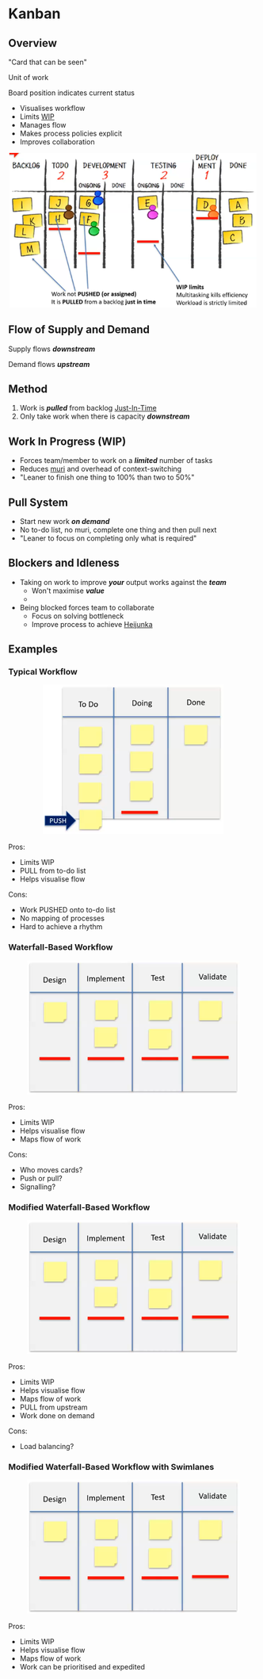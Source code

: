 # Kanban

## Overview

"Card that can be seen"

Unit of work

Board position indicates current status

- Visualises workflow
- Limits [WIP](#work-in-progress-wip)
- Manages flow
- Makes process policies explicit
- Improves collaboration

<center><img src="kanban-board.png" width="500px"></center>

## Flow of Supply and Demand

Supply flows **_downstream_**

Demand flows **_upstream_**

## Method

1. Work is **_pulled_** from backlog [Just-In-Time](lean.md#pillars)
1. Only take work when there is capacity **_downstream_**

## Work In Progress (WIP)

- Forces team/member to work on a **_limited_** number of tasks
- Reduces [muri](lean.md#waste) and overhead of context-switching
- "Leaner to finish one thing to 100% than two to 50%"

## Pull System

- Start new work **_on demand_**
- No to-do list, no muri, complete one thing and then pull next
- "Leaner to focus on completing only what is required"

## Blockers and Idleness

- Taking on work to improve **_your_** output works against the **_team_**
  - Won't maximise **_value_**
  -
- Being blocked forces team to collaborate
  - Focus on solving bottleneck
  - Improve process to achieve [Heijunka](lean.md#foundation)

## Examples

### Typical Workflow

<center><img src="kanban-board-example-1.png"></center>

Pros:

- Limits WIP
- PULL from to-do list
- Helps visualise flow

Cons:

- Work PUSHED onto to-do list
- No mapping of processes
- Hard to achieve a rhythm

### Waterfall-Based Workflow

<center><img src="kanban-board-example-2.png"></center>

Pros:

- Limits WIP
- Helps visualise flow
- Maps flow of work

Cons:

- Who moves cards?
- Push or pull?
- Signalling?

### Modified Waterfall-Based Workflow

<center><img src="kanban-board-example-2.png"></center>

Pros:

- Limits WIP
- Helps visualise flow
- Maps flow of work
- PULL from upstream
- Work done on demand

Cons:

- Load balancing?

### Modified Waterfall-Based Workflow with Swimlanes

<center><img src="kanban-board-example-2.png"></center>

Pros:

- Limits WIP
- Helps visualise flow
- Maps flow of work
- Work can be prioritised and expedited
